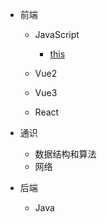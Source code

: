 - 前端

  * JavaScript

    - [this](JavaScript/this.md)

  * Vue2

  * Vue3

  * React

* 通识
  * 数据结构和算法
  * 网络

* 后端
  * Java
